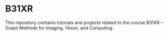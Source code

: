 # B31XR
This repository contains tutorials and projects related to the course B31XR – Graph Methods for Imaging, Vision, and Computing.
